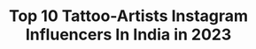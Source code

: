 ---
title: Top 10 Tattoo-Artists Instagram Influencers In India in 2023
description: >-
  Find top tattoo-artists Instagram influencers in India in 2023. Most popular hashtags: #tattoo #tattooartist #tattoos #inked.
platform: Instagram
hits: 140
text_top: Analyze the most popular Instagram profiles on inBeat.
text_bottom: inBeat holds 140 Instagram influencers like this in India for you to collaborate.
profiles:
  - username: "kymaniono"
    fullname: >-
      A Williams
    bio: >-
      🇫🇯 Vale ni Samuqawe | Fijian Tattoo Artist | Hamilton NZ ⬇️Bookings |queries ➡️Email: andrew.myink017@gmail.com | DM | Deposits required
    location: "India"
    followers: 16687
    engagement: 551
    commentsToLikes: 0.023644
    id: ck602v119jcc70i14bhesomut
    verified: false
    hashtags: "#fiji, #kymanionotattoo, #fijianartist, #tattoo"
  - username: "bestrealism.tattoo"
    fullname: >-
      ✴Best Realism Tattoo✴
    bio: >-
      ▪ International tattoos and tattoo artists 🌎 - #bestrealismtattoo ▪ Collaborations/Promotions - DM 📩 ▪ Follow us
    location: "India"
    followers: 46477
    engagement: 251
    commentsToLikes: 0.004480
    id: ck5buc2kehife0i11k4nhx8g7
    verified: false
    hashtags: "#tattoolove, #tattooartist, #tattooink, #tattoorealistic"
  - username: "shyamli"
    fullname: >-
      Shyamli Panda
    bio: >-
      @devilztattooz * Graphic Artist/Illustrator / Tattoo Artist/Yoga Lover/ Chocolate Eater *
    location: "India"
    followers: 11895
    engagement: 721
    commentsToLikes: 0.017601
    id: ck15qf0z52iz20i19ppeal5p1
    verified: false
    hashtags: "#devilztattooz, #wip, #artpanda, #wfh"
  - username: "ektatattooart"
    fullname: >-
      Ekta vaishnav
    bio: >-
      Tattoo Artist👩‍🎨 Fitness Consultant 💪🏼 Founder @butter_box_ @realmusclesnutrition Cont.9898373114 Tattoo studio since - September 2014
    location: "India"
    followers: 24944
    engagement: 226
    commentsToLikes: 0.008740
    id: ck5cciwayhg420i11psz1q3ym
    verified: false
    hashtags: "#tattooideas, #tattooedgirls, #tattoogirl, #tattooart"
  - username: "airphish"
    fullname: >-
      Smriti Choudhary
    bio: >-
      Illustrator | Graphic Designer | Creative Director Handpoke Tattoo Artist | Nature Lover | Mother Goa - India
    location: "India"
    followers: 15797
    engagement: 985
    commentsToLikes: 0.029718
    id: ck5zvahpc3v2t0i14k13h6jvc
    verified: false
    hashtags: "#watercolor, #artoftheday, #saveourforests, #saveourplanet"
  - username: "sagar_angural"
    fullname: >-
      S A G A R  A N G U R A L ✌️
    bio: >-
      TATTOO ARTIST💉 (follow for tattoos) : - @devilbrothersinkzone JALANDHAR PB08 🏣 Dm for paid promotion 👇 Single 💓 My youtube channel👇🏻
    location: "India"
    followers: 41962
    engagement: 1750
    commentsToLikes: 0.025644
    id: ckaozck40l9ii0i786wz1uftf
    verified: false
    hashtags: ""
  - username: "poppa_711"
    fullname: >-
      POPPA aka PRANAV
    bio: >-
      🌼 FOUNDER : @de_offroaders TATTOO ARTIST : @sujeesh_p_s
    location: "India"
    followers: 3884
    engagement: 1982
    commentsToLikes: 0.038652
    id: ck9wig8tf270u0j784fyjm7zy
    verified: false
    hashtags: "#royalenfield, #enfield, #dugdug, #bikersoul"
  - username: "nains_tattoos"
    fullname: >-
      Naina Jain Chandani
    bio: >-
      1st PROFESSIONAL FEMALE TATTOO ARTIST OF CENTRAL INDIA | PMU ARTIST |BODY PIERCER | MUA | FEMALE ENTREPRENEUR
    location: "India"
    followers: 72590
    engagement: 202
    commentsToLikes: 0.007234
    id: ck14jj2v6klyx0i19e8o2h4jv
    verified: false
    hashtags: "#lineworktattoo, #tattooartist, #piercings, #bhopal"
  - username: "manjeettattooz"
    fullname: >-
      Manjeet Singh
    bio: >-
      Manjeet Singh One of top 100 Tattoo Artists around the world.Manjeet Tattooz is Internationally acclaimed tattoo studio in Delhi. Snap👻-manjeettattooz
    location: "India"
    followers: 39449
    engagement: 542
    commentsToLikes: 0.012009
    id: ck14gj6hu5hqt0i1988v06z2p
    verified: false
    hashtags: "#liontattoo, #father, #custom, #blackandgraytattoo"
  - username: "sameer.patange"
    fullname: >-
      Sameer Patange 🇮🇳
    bio: >-
      Celebrity Tattoo Artist Sponsored by @bishoprotary @quantumtattooinks @dermalizepro Founder @kraayonz.tattoostudios @heartworktattoofestival (INDIA)
    location: "India"
    followers: 21099
    engagement: 267
    commentsToLikes: 0.026900
    id: ck0w0ucuxg2qn0i19ealeh30l
    verified: false
    hashtags: "#mumbai, #color, #memorial, #tattoo"
---